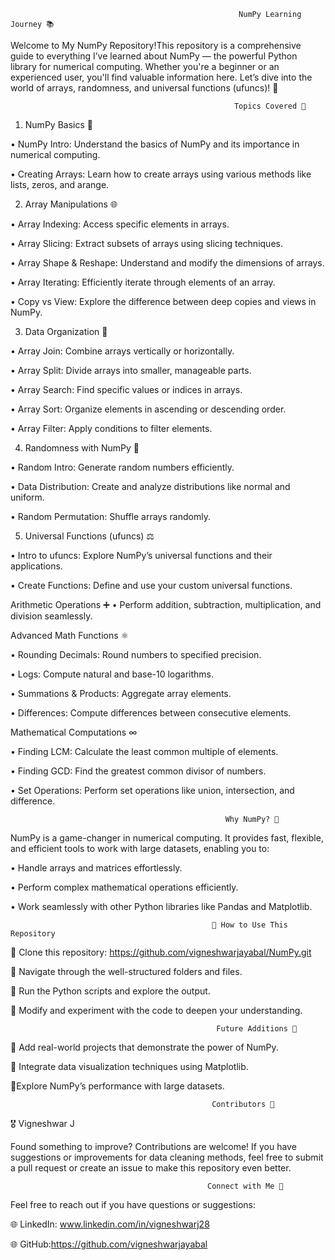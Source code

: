                                                        NumPy Learning Journey 📚
Welcome to My NumPy Repository!This repository is a comprehensive guide to everything I’ve learned about NumPy — the powerful Python library for numerical computing. Whether you're a beginner or an experienced user, you'll find valuable information here. Let’s dive into the world of arrays, randomness, and universal functions (ufuncs)! 🌟

                                                      Topics Covered 🔖

1. NumPy Basics 🔰

• NumPy Intro: Understand the basics of NumPy and its importance in numerical computing.

• Creating Arrays: Learn how to create arrays using various methods like lists, zeros, and arange.

2. Array Manipulations 🌐
   
• Array Indexing: Access specific elements in arrays.

• Array Slicing: Extract subsets of arrays using slicing techniques.

• Array Shape & Reshape: Understand and modify the dimensions of arrays.

• Array Iterating: Efficiently iterate through elements of an array.

• Copy vs View: Explore the difference between deep copies and views in NumPy.

3. Data Organization 📝
   
• Array Join: Combine arrays vertically or horizontally.

• Array Split: Divide arrays into smaller, manageable parts.

• Array Search: Find specific values or indices in arrays.

• Array Sort: Organize elements in ascending or descending order.

• Array Filter: Apply conditions to filter elements.

4. Randomness with NumPy 🎯
   
• Random Intro: Generate random numbers efficiently.

• Data Distribution: Create and analyze distributions like normal and uniform.

• Random Permutation: Shuffle arrays randomly.

5. Universal Functions (ufuncs) ⚖️
   
• Intro to ufuncs: Explore NumPy’s universal functions and their applications.

• Create Functions: Define and use your custom universal functions.

Arithmetic Operations ➕
• Perform addition, subtraction, multiplication, and division seamlessly.

Advanced Math Functions ⚛️

• Rounding Decimals: Round numbers to specified precision.

• Logs: Compute natural and base-10 logarithms.

• Summations & Products: Aggregate array elements.

• Differences: Compute differences between consecutive elements.

Mathematical Computations ∞

• Finding LCM: Calculate the least common multiple of elements.

• Finding GCD: Find the greatest common divisor of numbers.

• Set Operations: Perform set operations like union, intersection, and difference.

                                                    Why NumPy? 🔄

NumPy is a game-changer in numerical computing. It provides fast, flexible, and efficient tools to work with large datasets, enabling you to:

• Handle arrays and matrices effortlessly.

• Perform complex mathematical operations efficiently.

• Work seamlessly with other Python libraries like Pandas and Matplotlib.

                                                 📜 How to Use This Repository
📌 Clone this repository: https://github.com/vigneshwarjayabal/NumPy.git

📌 Navigate through the well-structured folders and files.

📌 Run the Python scripts and explore the output.

📌 Modify and experiment with the code to deepen your understanding.



                                                  Future Additions 🌟
📜 Add real-world projects that demonstrate the power of NumPy.

📜 Integrate data visualization techniques using Matplotlib.

 📜Explore NumPy’s performance with large datasets.
 

                                                 Contributors 🤝
🎖️ Vigneshwar J

Found something to improve? Contributions are welcome! If you have suggestions or improvements for data cleaning methods, feel free to submit a pull request or create an issue to make this repository even better.


                                                Connect with Me 🔗
 
Feel free to reach out if you have questions or suggestions:

🌐 LinkedIn: www.linkedin.com/in/vigneshwarj28

🌐 GitHub:https://github.com/vigneshwarjayabal




